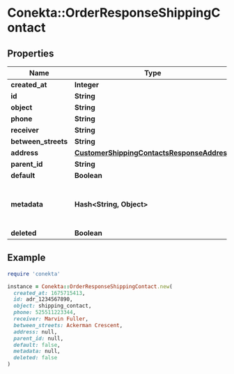 # Conekta::OrderResponseShippingContact

## Properties

| Name | Type | Description | Notes |
| ---- | ---- | ----------- | ----- |
| **created_at** | **Integer** |  | [optional] |
| **id** | **String** |  | [optional] |
| **object** | **String** |  | [optional] |
| **phone** | **String** |  | [optional] |
| **receiver** | **String** |  | [optional] |
| **between_streets** | **String** |  | [optional] |
| **address** | [**CustomerShippingContactsResponseAddress**](CustomerShippingContactsResponseAddress.md) |  | [optional] |
| **parent_id** | **String** |  | [optional] |
| **default** | **Boolean** |  | [optional] |
| **metadata** | **Hash&lt;String, Object&gt;** | Metadata associated with the shipping contact | [optional] |
| **deleted** | **Boolean** |  | [optional] |

## Example

```ruby
require 'conekta'

instance = Conekta::OrderResponseShippingContact.new(
  created_at: 1675715413,
  id: adr_1234567890,
  object: shipping_contact,
  phone: 525511223344,
  receiver: Marvin Fuller,
  between_streets: Ackerman Crescent,
  address: null,
  parent_id: null,
  default: false,
  metadata: null,
  deleted: false
)
```

